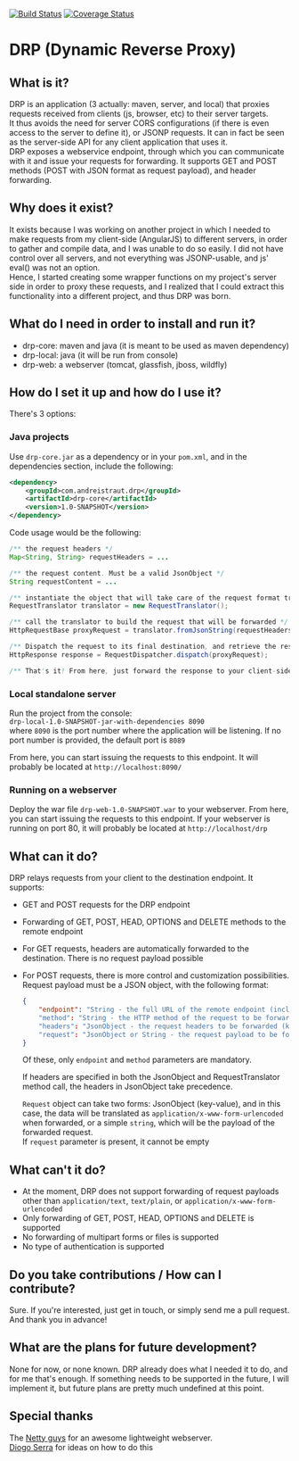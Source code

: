 [![Build Status](https://travis-ci.org/Andrei-Straut/drp.svg?branch=master)](https://travis-ci.org/Andrei-Straut/drp)
[![Coverage Status](https://coveralls.io/repos/github/Andrei-Straut/drp/badge.svg?branch=master)](https://coveralls.io/github/Andrei-Straut/drp?branch=master)

# DRP (Dynamic Reverse Proxy)

## What is it?
DRP is an application (3 actually: maven, server, and local) that proxies requests received from clients (js, browser, etc) to their server targets.  
It thus avoids the need for server CORS configurations (if there is even access to the server to define it), or JSONP requests. It can in fact be seen as the server-side API for any client application that uses it.  
DRP exposes a webservice endpoint, through which you can communicate with it and issue your requests for forwarding. It supports GET and POST methods (POST with JSON format as request payload), and header forwarding.  

## Why does it exist?
It exists because I was working on another project in which I needed to make requests from my client-side (AngularJS) to different servers, in order to gather and compile data, and I was unable to do so easily. I did not have control over all servers, and not everything was JSONP-usable, and js' eval() was not an option.  
Hence, I started creating some wrapper functions on my project's server side in order to proxy these requests, and I realized that I could extract this functionality into a different project, and thus DRP was born.

## What do I need in order to install and run it?
- drp-core: maven and java (it is meant to be used as maven dependency)
- drp-local: java (it will  be run from console)
- drp-web: a webserver (tomcat, glassfish, jboss, wildfly)

## How do I set it up and how do I use it?
There's 3 options:
### Java projects
Use `drp-core.jar` as a dependency or in your `pom.xml`, and in the dependencies section, include the following:  
```xml
<dependency>
	<groupId>com.andreistraut.drp</groupId>
	<artifactId>drp-core</artifactId>
    <version>1.0-SNAPSHOT</version>
</dependency>
```
Code usage would be the following:
```java
/** the request headers */
Map<String, String> requestHeaders = ... 

/** the request content. Must be a valid JsonObject */
String requestContent = ...	

/** instantiate the object that will take care of the request format translation */
RequestTranslator translator = new RequestTranslator();

/** call the translator to build the request that will be forwarded */
HttpRequestBase proxyRequest = translator.fromJsonString(requestHeaders, requestContent);

/** Dispatch the request to its final destination, and retrieve the response */
HttpResponse response = RequestDispatcher.dispatch(proxyRequest);

/** That's it! From here, just forward the response to your client-side, as you would normally do */
```
### Local standalone server
Run the project from the console:  
`drp-local-1.0-SNAPSHOT-jar-with-dependencies 8090`  
where `8090` is the port number where the application will be listening. If no port number is provided, the default port is `8089`  
  
From here, you can start issuing the requests to this endpoint. It will probably be located at `http://localhost:8090/`

### Running on a webserver
Deploy the war file `drp-web-1.0-SNAPSHOT.war` to your webserver. From here, you can start issuing the requests to this endpoint. If your webserver is running on port 80, it will probably be located at `http://localhost/drp`

## What can it do?
DRP relays requests from your client to the destination endpoint. It supports:
- GET and POST requests for the DRP endpoint
- Forwarding of GET, POST, HEAD, OPTIONS and DELETE methods to the remote endpoint
- For GET requests, headers are automatically forwarded to the destination. There is no request payload possible
- For POST requests, there is more control and customization possibilities. Request payload must be a JSON object, with the following format:
	```json
	{
		"endpoint": "String - the full URL of the remote endpoint (incl. port)"
		"method": "String - the HTTP method of the request to be forwarded (recommended: All-caps)"
		"headers": "JsonObject - the request headers to be forwarded (key-value)"
		"request": "JsonObject or String - the request payload to be forwarded"
	}
	```
	Of these, only `endpoint` and `method` parameters are mandatory.  
  
	If headers are specified in both the JsonObject and RequestTranslator method call, the headers in JsonObject take precedence.  
  
	`Request` object can take two forms: JsonObject (key-value), and in this case, the data will be translated as `application/x-www-form-urlencoded` when forwarded, or a simple `string`, which will be the payload of the forwarded request.  
	If `request` parameter is present, it cannot be empty

## What can't it do?
- At the moment, DRP does not support forwarding of request payloads other than `application/text`, `text/plain`, or `application/x-www-form-urlencoded`
- Only forwarding of GET, POST, HEAD, OPTIONS and DELETE is supported
- No forwarding of multipart forms or files is supported
- No type of authentication is supported

## Do you take contributions / How can I contribute?
Sure. If you're interested, just get in touch, or simply send me a pull request. And thank you in advance!

## What are the plans for future development?
None for now, or none known. DRP already does what I needed it to do, and for me that's enough. If something needs to be supported in the future, I will implement it, but future plans are pretty much undefined at this point.

## Special thanks
The [Netty guys](https://github.com/netty/netty) for an awesome lightweight webserver.  
[Diogo Serra](https://github.com/pdiogomserra) for ideas on how to do this